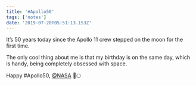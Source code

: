 ```yaml
---
title: '#Apollo50'
tags: ['notes'] 
date: '2019-07-20T05:51:13.153Z'
---
```

It’s 50 years today since the Apollo 11 crew stepped on the moon for the first time.

The only cool thing about me is that my birthday is on the same day, which is handy, being completely obsessed with space.

Happy #Apollo50, [@NASA](//twitter.com/NASA) 🚀🌕